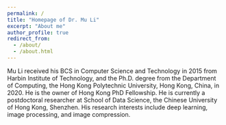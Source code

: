 ```yaml
---
permalink: /
title: "Homepage of Dr. Mu Li"
excerpt: "About me"
author_profile: true
redirect_from: 
  - /about/
  - /about.html
---
```




Mu Li received his BCS in Computer Science and Technology in 2015 from Harbin Institute of Technology, and the Ph.D. degree from the Department of Computing, the Hong Kong Polytechnic University, Hong Kong, China, in 2020. He is the owner of Hong Kong PhD Fellowship. He is currently a postdoctoral researcher at School of Data Science, the Chinese University of Hong Kong, Shenzhen. His research interests include deep learning, image processing, and image compression.

